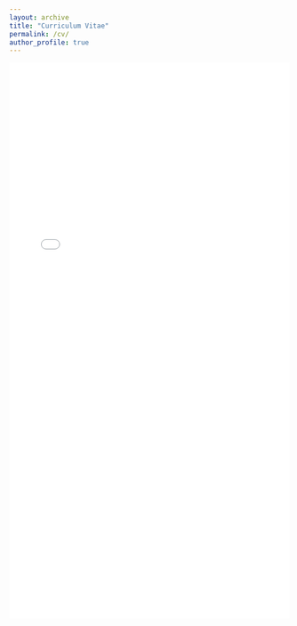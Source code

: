 ```yaml
---
layout: archive
title: "Curriculum Vitae"
permalink: /cv/
author_profile: true
---
```


<iframe src="{{ '/files/Joonkyung_Kim_CV.pdf' | relative_url }}" width="100%" height="1000px" style="border: none;">
    This browser does not support PDFs. Please download the PDF to view it:
    <a href="{{ '/files/Joonkyung_Kim_CV.pdf' | relative_url }}">Download PDF</a>
</iframe>
